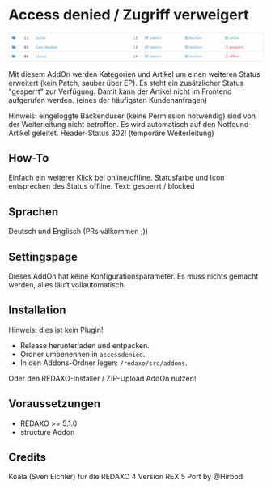 # Access denied / Zugriff verweigert

![Screenshot](https://raw.githubusercontent.com/FriendsOfREDAXO/accessdenied/assets/screenshot.png)

Mit diesem AddOn werden Kategorien und Artikel um einen weiteren Status erweitert (kein Patch, sauber über EP).
Es steht ein zusätzlicher Status "gesperrt" zur Verfügung. Damit kann der Artikel nicht im Frontend aufgerufen werden. (eines der häufigsten Kundenanfragen)

Hinweis: eingeloggte Backenduser (keine Permission notwendig) sind von der Weiterleitung nicht betroffen.
Es wird automatisch auf den Notfound-Artikel geleitet. Header-Status 302! (temporäre Weiterleitung)

How-To
------------
Einfach ein weiterer Klick bei online/offline. Statusfarbe und Icon entsprechen des Status offline.
Text: gesperrt / blocked

Sprachen
------------
Deutsch und Englisch (PRs välkommen ;))

Settingspage
------------
Dieses AddOn hat keine Konfigurationsparameter. Es muss nichts gemacht werden, alles läuft vollautomatisch.

Installation
------------
Hinweis: dies ist kein Plugin!

* Release herunterladen und entpacken.
* Ordner umbenennen in `accessdenied`.
* In den Addons-Ordner legen: `/redaxo/src/addons`.

Oder den REDAXO-Installer / ZIP-Upload AddOn nutzen!

Voraussetzungen
------------

* REDAXO >= 5.1.0
* structure Addon


Credits
-----
Koala (Sven Eichler) für die REDAXO 4 Version
REX 5 Port by @Hirbod
